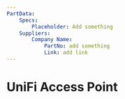 ```yaml
---
PartData:
    Specs:
        Placeholder: Add something
    Suppliers:
        Company Name:
            PartNo: add something
            Link: add link
---
```


# UniFi Access Point